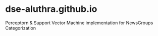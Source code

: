 # dse-aluthra.github.io
Perceptorn & Support Vector Machine implementation for NewsGroups Categorization
